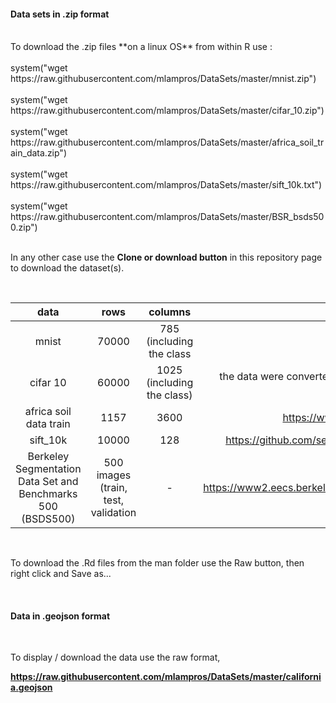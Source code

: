 #### Data sets in .zip format 

<br>
To download the .zip files **on a linux OS** from within R use : 
<br><br>
system("wget https://raw.githubusercontent.com/mlampros/DataSets/master/mnist.zip")
<br><br>
system("wget https://raw.githubusercontent.com/mlampros/DataSets/master/cifar_10.zip") 
<br><br>
system("wget https://raw.githubusercontent.com/mlampros/DataSets/master/africa_soil_train_data.zip") 
<br><br>
system("wget https://raw.githubusercontent.com/mlampros/DataSets/master/sift_10k.txt") 
<br><br>
system("wget https://raw.githubusercontent.com/mlampros/DataSets/master/BSR_bsds500.zip")
<br><br>

In any other case use the **Clone or download button** in this repository page to download the dataset(s).

<br>

| data                   |     rows         | columns                  |    notes    |
|:-----------:           | :---------------:| :-----------------------:| :---------: |
|mnist                   |70000             |785 (including the class  |  --         |
|cifar 10                |60000             |1025 (including the class)| the data were converted from RGB to gray, normalized and rounded to 2 decimal places (to reduce the storage size) |
|africa soil data train  |1157              |3600                      | https://www.kaggle.com/c/afsis-soil-properties/data          |
|sift_10k                |10000             |128                       | https://github.com/searchivarius/nmslib/blob/master/sample_data/sift_10k.txt |
|Berkeley Segmentation Data Set and Benchmarks 500 (BSDS500) | 500 images (train, test, validation|-  | https://www2.eecs.berkeley.edu/Research/Projects/CS/vision/grouping/resources.html

<br>

To download the .Rd files from the man folder use the Raw button, then right click and Save as...

<br>

#### Data in .geojson format

<br>

To display / download the data use the raw format, 
<br>

**https://raw.githubusercontent.com/mlampros/DataSets/master/california.geojson**


